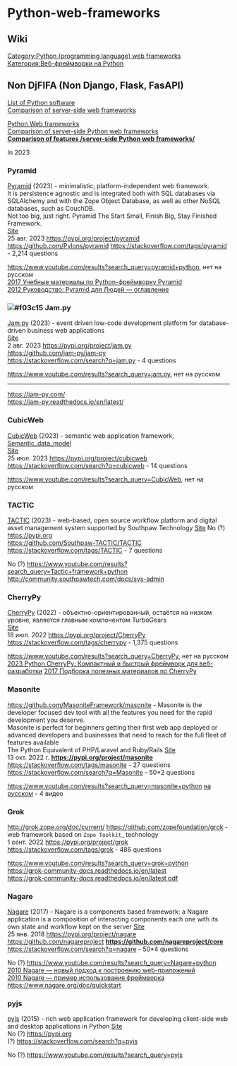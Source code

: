 # Python-web-frameworks
## Wiki 
[Category:Python (programming language) web frameworks](https://en.wikipedia.org/wiki/Category:Python_(programming_language)_web_frameworks)                 
[Категория:Веб-фреймворки на Python](https://ru.wikipedia.org/wiki/Категория:Веб-фреймворки_на_Python)               

## Non DjFlFA (Non Django, Flask, FasAPI)
[List of Python software](https://en.wikipedia.org/wiki/List_of_Python_software)         
[Comparison of server-side web frameworks](https://en.wikipedia.org/wiki/Comparison_of_server-side_web_frameworks)             

[Python Web frameworks](https://en.wikipedia.org/wiki/List_of_Python_software#Web_frameworks)               
[Comparison of server-side Python web frameworks](https://en.wikipedia.org/wiki/Comparison_of_server-side_web_frameworks#Python)                 
**[Comparison of features /server-side Python web frameworks/](https://en.wikipedia.org/wiki/Comparison_of_server-side_web_frameworks#Python_2)**           

In 2023   


### Pyramid
[Pyramid](https://en.wikipedia.org/wiki/Pylons_project#Pyramid) (2023) - minimalistic, platform-independent web framework.              
It is persistence agnostic and is integrated both with SQL databases via SQLAlchemy and with the Zope Object Database, as well as other NoSQL databases, such as CouchDB.                   
Not too big, just right. Pyramid The Start Small, Finish Big, Stay Finished Framework.       
[Site](https://www.trypyramid.com)             
25 авг. 2023 https://pypi.org/project/pyramid             
https://github.com/Pylons/pyramid
https://stackoverflow.com/tags/pyramid - 2,214 questions           

https://www.youtube.com/results?search_query=pyramid+python, нет на русском               
[2017 Учебные материалы по Python-фреймворку Pyramid](https://vk.com/wall-30666517_1508910)       
[2012 Руководство: Pyramid для Людей — оглавление](https://habr.com/ru/articles/135916/)                 



### ![#f03c15](https://placehold.co/15x15/f03c15/f03c15.png) Jam.py
[Jam.py](https://en.wikipedia.org/wiki/Jam.py_(web_framework)) (2023) -  event driven low-code development platform for database-driven business web applications                 
[Site](https://jampyapplicationbuilder.com)     
2 авг. 2023  https://pypi.org/project/jam.py             
https://github.com/jam-py/jam-py                
https://stackoverflow.com/search?q=jam.py - 4 questions                                 

https://www.youtube.com/results?search_query=jam.py, нет на русском           
- - -
https://jam-py.com/          
https://jam-py.readthedocs.io/en/latest/                     


### CubicWeb         
[CubicWeb](https://en.wikipedia.org/wiki/CubicWeb) (2023) - semantic web application framework,  [Semantic_data_model](https://en.wikipedia.org/wiki/Semantic_data_model)                             
[Site](https://cubicweb.pages.logilab.fr/cubicweb/)     
25 июл. 2023 https://pypi.org/project/cubicweb
https://stackoverflow.com/search?q=cubicweb - 14 questions                                 

https://www.youtube.com/results?search_query=CubicWeb, нет на русском           


### TACTIC        
[TACTIC](https://en.wikipedia.org/wiki/TACTIC_(web_framework)) (2023) -  web-based, open source workflow platform and digital asset management system supported by Southpaw Technology
[Site](https://www.southpawtech.com/tactic-open-source/)
No (?) https://pypi.org               
https://github.com/Southpaw-TACTIC/TACTIC           
https://stackoverflow.com/tags/TACTIC - 7 questions          

No (?) https://www.youtube.com/results?search_query=Tactic+framework+python        
http://community.southpawtech.com/docs/sys-admin           


### CherryPy            
[CherryPy](https://ru.wikipedia.org/wiki/CherryPy) (2022) -  объектно-ориентированный,  остаётся на низком уровне, является главным компонентом TurboGears           
[Site](https://docs.cherrypy.dev)           
18 июл. 2022 https://pypi.org/project/CherryPy        
https://stackoverflow.com/tags/cherrypy - 1,375 questions                                 

https://www.youtube.com/results?search_query=CherryPy, нет на русском           
[2023 Python CherryPy: Компактный и быстрый фреймворк для веб-разработки](https://progpython.ru/stati/frejmvorki-i-biblioteki/cherrypy/713/python-cherrypy-kompaktnyj-i-bystryj-frejmvork-dlya-veb-razrabotki/)
[2017 Подборка полезных материалов по CherryPy](https://vk.com/wall-30666517_1495805)              


### Masonite
https://github.com/MasoniteFramework/masonite -  Masonite is the developer focused dev tool with all the features you need for the rapid development you deserve.          
Masonite is perfect for beginners getting their first web app deployed or advanced developers and businesses that need to reach for the full fleet of features available                  
The Python Equivalent of PHP/Laravel and Ruby/Rails
[Site](https://docs.masoniteproject.com)            
13 окт. 2022 г. **https://pypi.org/project/masonite**        
https://stackoverflow.com/tags/masonite - 27 questions                                 
https://stackoverflow.com/search?q=Masonite - 50*2 questions                                 

https://www.youtube.com/results?search_query=masonite+python  [на русском](https://www.youtube.com/watch?v=ULLeIhznAWg&list=PLF-NY6ldwAWp2MeIx20btm6n2ZmCd9fBp) - 4 видео


### Grok
http://grok.zope.org/doc/current/
https://github.com/zopefoundation/grok - web framework based on `Zope Toolkit`_ technology           
1 сент. 2022 https://pypi.org/project/grok            
https://stackoverflow.com/tags/grok - 486 questions           

https://www.youtube.com/results?search_query=grok+python                       
https://grok-community-docs.readthedocs.io/en/latest                      
[https://grok-community-docs.readthedocs.io/en/latest pdf](https://grok-community-docs.readthedocs.io/_/downloads/en/latest/pdf/)                 
     

### Nagare
[Nagare](https://en.wikipedia.org/wiki/Nagare_(web_framework)) (2017) - Nagare is a components based framework: a Nagare application is a composition of interacting components each one with its own state and workflow kept on the server
[Site](https://www.nagare.org)                        
25 янв. 2018 https://pypi.org/project/nagare                
https://github.com/nagareproject                 **https://github.com/nagareproject/core**                       
https://stackoverflow.com/search?q=nagare - 50*4 questions               

No (?) https://www.youtube.com/results?search_query=Nagare+python                  
[2010 Nagare — новый подход к построению web-приложений](https://habr.com/ru/articles/86595/)                    
[2010 Nagare — пример использования фреймворка](https://habr.com/ru/articles/87908/)                 
https://www.nagare.org/doc/quickstart                   


### pyjs 
[pyjs](https://en.wikipedia.org/wiki/Pyjs) (2015) -  rich web application framework for developing client-side web and desktop applications in Python
[Site](http://pyjs.org/)                     
No (?) https://pypi.org               
(?) https://stackoverflow.com/search?q=pyjs                  

No (?) https://www.youtube.com/results?search_query=pyjs                  


